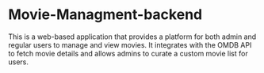 # Movie-Managment-backend
This is a web-based application that provides a platform for both admin and regular users to manage and view movies. It integrates with the OMDB API to fetch movie details and allows admins to curate a custom movie list for users.
